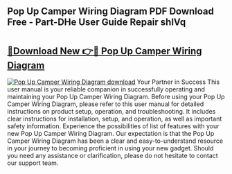 ## Pop Up Camper Wiring Diagram PDF Download Free - Part-DHe User Guide Repair shlVq

# <h2><a href="http://dfl6lfp.blite.top/?on=Pop+Up+Camper+Wiring+Diagram">🔗Download New 👉🔴 Pop Up Camper Wiring Diagram</a></h2>

[![Pop Up Camper Wiring Diagram download](https://i.imgur.com/lujVjoI.png)](http://dfl6lfp.blite.top/?on=Pop+Up+Camper+Wiring+Diagram)
Your Partner in Success This user manual is your reliable companion in successfully operating and maintaining your Pop Up Camper Wiring Diagram. Before using your Pop Up Camper Wiring Diagram, please refer to this user manual for detailed instructions on product setup, operation, and troubleshooting. It includes clear instructions for installation, setup, and operation, as well as important safety information. Experience the possibilities of list of features with your new Pop Up Camper Wiring Diagram. Our expectation is that the Pop Up Camper Wiring Diagram has been a clear and easy-to-understand resource in your journey to becoming proficient in using your new gadget. Should you need any assistance or clarification, please do not hesitate to contact our support team.
